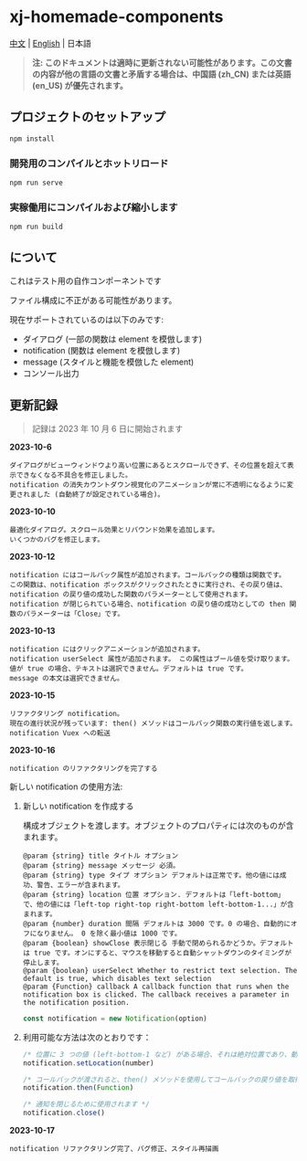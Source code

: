 # xj-homemade-components

[中文](README.md) | [English](README.en-US.md) | 日本語

> **注: このドキュメントは適時に更新されない可能性があります。この文書の内容が他の言語の文書と矛盾する場合は、中国語 (zh_CN) または英語 (en_US) が優先されます。**

## プロジェクトのセットアップ

```shell
npm install
```

### 開発用のコンパイルとホットリロード

```shell
npm run serve
```

### 実稼働用にコンパイルおよび縮小します

```shell
npm run build
```

## について

これはテスト用の自作コンポーネントです

ファイル構成に不正がある可能性があります。

現在サポートされているのは以下のみです:

- ダイアログ (一部の関数は element を模倣します)
- notification  (関数は element を模倣します)
- message (スタイルと機能を模倣した element)
- コンソール出力

## 更新記録

> 記録は 2023 年 10 月 6 日に開始されます

**2023-10-6**

```
ダイアログがビューウィンドウより高い位置にあるとスクロールできず、その位置を超えて表示できなくなる不具合を修正しました。
notification の消失カウントダウン視覚化のアニメーションが常に不透明になるように変更されました (自動終了が設定されている場合)。
```

**2023-10-10**

```
最適化ダイアログ。スクロール効果とリバウンド効果を追加します。
いくつかのバグを修正します。
```

**2023-10-12**

```
notification にはコールバック属性が追加されます。コールバックの種類は関数です。
この関数は、notification ボックスがクリックされたときに実行され、その戻り値は、notification の戻り値の成功した関数のパラメーターとして使用されます。
notification が閉じられている場合、notification の戻り値の成功としての then 関数のパラメーターは「Close」です。
```

**2023-10-13**
```
notification にはクリックアニメーションが追加されます。
notification userSelect 属性が追加されます。 この属性はブール値を受け取ります。値が true の場合、テキストは選択できません。デフォルトは true です。
message の本文は選択できません。
```

**2023-10-15**
```
リファクタリング notification。
現在の進行状況が残っています: then() メソッドはコールバック関数の実行値を返します。
notification Vuex への転送
```

**2023-10-16**

```
notification のリファクタリングを完了する
```

新しい notification の使用方法:
1. 新しい notification  を作成する

   構成オブジェクトを渡します。オブジェクトのプロパティには次のものが含まれます。

   ```
   @param {string} title タイトル オプション
   @param {string} message メッセージ 必須。
   @param {string} type タイプ オプション デフォルトは正常です。他の値には成功、警告、エラーが含まれます。
   @param {string} location 位置 オプション. デフォルトは「left-bottom」で、他の値には「left-top right-top right-bottom left-bottom-1...」が含まれます。
   @param {number} duration 間隔 デフォルトは 3000 です。0 の場合、自動的にオフになりません。 0 を除く最小値は 1000 です。
   @param {boolean} showClose 表示閉じる 手動で閉められるかどうか。デフォルトは true です。オンにすると、マウスを移動すると自動シャットダウンのタイミングが停止します。
   @param {boolean} userSelect Whether to restrict text selection. The default is true, which disables text selection
   @param {Function} callback A callback function that runs when the notification box is clicked. The callback receives a parameter in the notification position.
   ```

   ```js
   const notification = new Notification(option)
   ```

2. 利用可能な方法は次のとおりです：

   ```js
   /* 位置に 3 つの値 (left-bottom-1 など) がある場合、それは絶対位置であり、動的な通知位置管理には参加しません。 setLocation メソッドを使用して場所を変更できます。 */
   notification.setLocation(number)
   
   /* コールバックが渡されると、then() メソッドを使用してコールバックの戻り値を取得できます。 */
   notification.then(Function)
   
   /* 通知を閉じるために使用されます */
   notification.close()
   ```
   
   
**2023-10-17**
```
notification リファクタリング完了、バグ修正、スタイル再描画
```